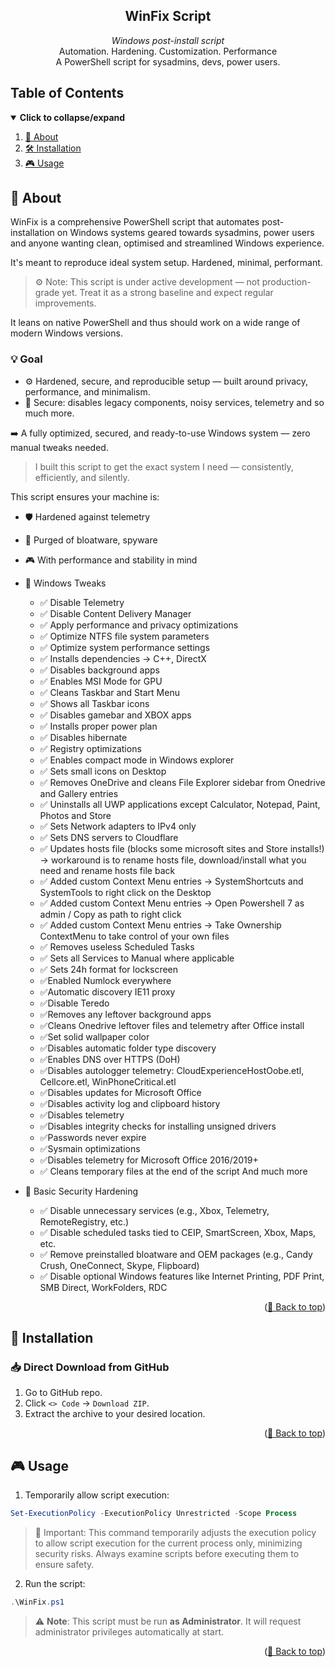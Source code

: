 <div id="top" align="center">

<!-- Title & Tagline -->
<h2 align="center">WinFix Script</h2>
<p align="center">
    <em>Windows post-install script</em><br>
    Automation. Hardening. Customization. Performance<br>
    A PowerShell script for sysadmins, devs, power users.<br>
</p>

</div>

## Table of Contents

<details open>
  <summary><strong>Click to collapse/expand</strong></summary>
  <ol>
    <li><a href="#-about">📖 About</a></li>
    <li><a href="#-installation">🛠️ Installation</a></li>
    <li><a href="#-usage">🎮 Usage</a></li>
  </ol>
</details>

## 📖 About

WinFix is a comprehensive PowerShell script that automates post-installation on Windows systems geared towards sysadmins, power users and anyone wanting clean, optimised and streamlined Windows experience.

It's meant to reproduce ideal system setup. Hardened, minimal, performant.

> ⚙️ Note: This script is under active development — not production-grade yet. Treat it as a strong baseline and expect regular improvements.

It leans on native PowerShell and thus should work on a wide range of modern Windows versions.

### 💡 Goal

- ⚙️ Hardened, secure, and reproducible setup — built around privacy, performance, and minimalism.
- 🔐 Secure: disables legacy components, noisy services, telemetry and so much more.

➡️ A fully optimized, secured, and ready-to-use Windows system — zero manual tweaks needed.

> I built this script to get the exact system I need — consistently, efficiently, and silently.

This script ensures your machine is:
- 🛡️ Hardened against telemetry
- 🧹 Purged of bloatware, spyware
- 🎮 With performance and stability in mind

- 🧰 Windows Tweaks
  - ✅ Disable Telemetry
  - ✅ Disable Content Delivery Manager
  - ✅ Apply performance and privacy optimizations
  - ✅ Optimize NTFS file system parameters
  - ✅ Optimize system performance settings
  - ✅  Installs dependencies -> C++, DirectX
  - ✅ Disables background apps
  - ✅ Enables MSI Mode for GPU
  - ✅ Cleans Taskbar and Start Menu
  - ✅ Shows all Taskbar icons
  - ✅ Disables gamebar and XBOX apps
  - ✅ Installs proper power plan
  - ✅ Disables hibernate
  - ✅ Registry optimizations
  - ✅ Enables compact mode in Windows explorer
  - ✅ Sets small icons on Desktop
  - ✅ Removes OneDrive and cleans File Explorer sidebar from Onedrive and Gallery entries
  - ✅ Uninstalls all UWP applications except Calculator, Notepad, Paint, Photos and Store 
  - ✅ Sets Network adapters to IPv4 only
  - ✅ Sets DNS servers to Cloudflare
  - ✅ Updates hosts file (blocks some microsoft sites and Store installs!) -> workaround is to rename hosts file, download/install what you need and rename hosts file back
  - ✅ Added custom Context Menu entries -> SystemShortcuts and SystemTools to right click on the Desktop
  - ✅ Added custom Context Menu entries -> Open Powershell 7 as admin / Copy as path to right click
  - ✅ Added custom Context Menu entries -> Take Ownership ContextMenu to take control of your own files
  - ✅ Removes useless Scheduled Tasks
  - ✅ Sets all Services to Manual where applicable
  - ✅ Sets 24h format for lockscreen
  - ✅Enabled Numlock everywhere
  - ✅Automatic discovery IE11 proxy
  - ✅Disable Teredo
  - ✅Removes any leftover background apps
  - ✅Cleans Onedrive leftover files and telemetry after Office install
  - ✅Set solid wallpaper color
  - ✅Disables automatic folder type discovery
  - ✅Enables DNS over HTTPS (DoH)
  - ✅Disables autologger telemetry: CloudExperienceHostOobe.etl, Cellcore.etl, WinPhoneCritical.etl
  - ✅Disables updates for Microsoft Office
  - ✅Disables activity log and clipboard history
  - ✅Disables telemetry
  - ✅Disables integrity checks for installing unsigned drivers
  - ✅Passwords never expire
  - ✅Sysmain optimizations
  - ✅Disables telemetry for Microsoft Office 2016/2019+
  - ✅ Cleans temporary files at the end of the script
  And much more

- 🔐 Basic Security Hardening
  - ✅ Disable unnecessary services (e.g., Xbox, Telemetry, RemoteRegistry, etc.)
  - ✅ Disable scheduled tasks tied to CEIP, SmartScreen, Xbox, Maps, etc.
  - ✅ Remove preinstalled bloatware and OEM packages (e.g., Candy Crush, OneConnect, Skype, Flipboard)
  - ✅ Disable optional Windows features like Internet Printing, PDF Print, SMB Direct, WorkFolders, RDC



<p align="right">(<a href="#top">🔼 Back to top</a>)</p>

## 🚀 Installation

### 📥 **Direct Download** from GitHub

1. Go to GitHub repo.
2. Click `<> Code` → `Download ZIP`.
3. Extract the archive to your desired location.

<p align="right">(<a href="#top">🔼 Back to top</a>)</p>

## 🎮 Usage

1. Temporarily allow script execution:
```powershell
Set-ExecutionPolicy -ExecutionPolicy Unrestricted -Scope Process
```

> 🛑 Important: This command temporarily adjusts the execution policy to allow script execution for the current process only, minimizing security risks. 
> Always examine scripts before executing them to ensure safety.

2. Run the script:
```powershell
.\WinFix.ps1
```

> ⚠️ **Note**: This script must be run **as Administrator**. It will request administrator privileges automatically at start.

<p align="right">(<a href="#top">🔼 Back to top</a>)</p>
